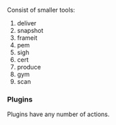
Consist of smaller tools:

1. deliver
2. snapshot
3. frameit
4. pem
5. sigh
6. cert
7. produce
8. gym
9. scan

### Plugins

Plugins have any number of actions.
